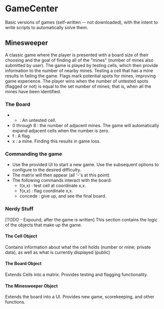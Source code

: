 # GameCenter
Basic versions of games (self-written -- not downloaded), with the intent to write scripts to automatically solve them.


## Minesweeper
A classic game where the player is presented with a board size of their choosing and the goal of finding all of the "mines" (number of mines also submitted by user). The game is played by testing cells, which then provide information to the number of nearby mines. Testing a cell that has a mine results in failing the game.  Flags mark potential spots for mines, improving game experience.  The player wins when the number of untested spots (flagged or not) is equal to the set number of mines; that is, when all the mines have been identified.

### The Board
* - : An untested cell.
* 0 through 8 : the number of adjacent mines. The game will automatically expand adjacent cells when the number is zero.
* f : A flag.
* x : a mine. Finding this results in game loss.

### Commanding the game
* Use the provided UI to start a new game.  Use the subsequent options to configure to the desired difficulty.
* The matrix will then appear (all '-'s at this point)
* The following commands interact with the board:
  - t(x,x) : test cell at coordinate x,x.
  - f(x,x) : flag coordinate x,x.
  - concede : give up, and see the final board.

### Nerdy Stuff
[TODO - Expound, after the game is written]
This section contains the logic of the objects that make up the game.

#### The Cell Object
Contains information about what the cell holds (number or mine; private data), as well as what is currently displayed (public)

#### The Board Object
Extends Cells into a matrix. Provides testing and flagging functionality.

#### The Minesweeper Object
Extends the board into a UI.  Provides new game, scorekeeping, and other functions.



